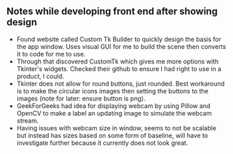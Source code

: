 ## Notes while developing front end after showing design

* Found website called Custom Tk Builder to quickly design the basis for the app window. Uses visual GUI for me to build the scene then converts it to code for me to use.
* Through that discovered CustomTk which gives me more options with Tkinter's widgets. Checked their github to ensure I had right to use in a product, I could.
* Tkinter does not allow for round buttons, just rounded. Best workaround is to make the circular icons images then setting the buttons to the images (note for later: ensure button is png).
* GeekForGeeks had idea for displaying webcam by using Pillow and OpenCV to make a label an updating image to simulate the webcam stream.
* Having issues with webcam size in window, seems to not be scalable but instead has sizes based on some form of baseline, will have to investigate further because it currently does not look great.
